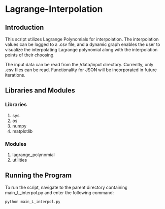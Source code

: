 # Lagrange-Interpolation

## Introduction
This script utilizes Lagrange Polynomials for interpolation. The interpolation values can be logged to a .csv file, and a dynamic graph enables the user to visualize the interpolating Lagrange polynomial along with the interpolation points of their choosing. 

The input data can be read from the /data/input directory. Currently, only .csv files can be read. Functionality for JSON will be incorporated in future iterations.

## Libraries and Modules
### Libraries
1. sys
2. os
3. numpy
4. matplotlib

### Modules
1. lagrange_polynomial
2. utilities

## Running the Program
To run the script, navigate to the parent directory containing main_L_interpol.py and enter the following command:

	python main_L_interpol.py



